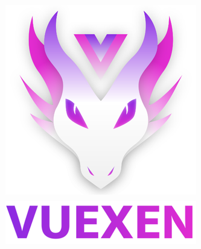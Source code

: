 <p align="center">
  <img style="max-width: 100%" src="./public/vuexen_dragon_white.svg">
</p>
<p align="center">
  <img style="max-width: 100%" src="./public/vuexen.svg">
</p>
